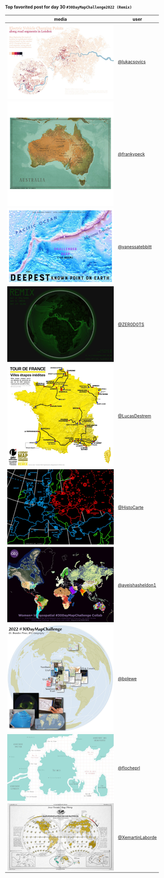 #### Top favorited post for day 30 `#30DayMapChallenge2022 (Remix)`
| media | user | 
|-------|------|
| ![image](../uploads/089413f016af16817ed32a9e3c1410ce/image.png) | [@lukacsovics](https://twitter.com/lukacsovics/status/1598060397269245952) | 
| ![image](../uploads/d0ca994c79ee66b30816747a3cf737ce/image.png) | [@frankypeck](https://twitter.com/frankypeck/status/1597899391884328960) |  
| ![image](../uploads/f2504d21220e047c16656c127896e8bb/image.png) | [@vanessatebbitt](https://twitter.com/vanessatebbitt/status/1597871818433777665) |  
| ![image](../uploads/d5902fe43412880ce068aa3c5403ea93/image.png) | [@ZER0D0TS](https://twitter.com/ZER0D0TS/status/1597916431513178112) | 
| ![image](../uploads/93f648db319d2f466ed184b710f7460d/image.png) | [@LucasDestrem](https://twitter.com/LucasDestrem/status/1598000209312653313) |  
| ![image](../uploads/f75ba87ca34e8877085e48af9fab6898/image.png) | [@HistoCarte](https://twitter.com/HistoCarte/status/1597878101068816391) | 
| ![image](../uploads/ed212876d4cd8156b7ad8e9a1b818ec8/image.png) | [@ayeishasheldon1](https://twitter.com/ayeishasheldon1/status/1597951704317632513) | 
| ![image](../uploads/a48b39e9940085f0a25e2db6fc36f027/image.png) | [@bplewe](https://twitter.com/bplewe/status/1597973277724446720) |  
| ![image](../uploads/1981c84c5357954825adef0889303745/image.png) | [@flocheprl](https://twitter.com/flocheprl/status/1598084250406092800) | 
| ![image](../uploads/05c400216018ebbe0fd492ca41da4332/image.png) | [@XemartinLaborde](https://twitter.com/XemartinLaborde/status/1598096950439858177) |
